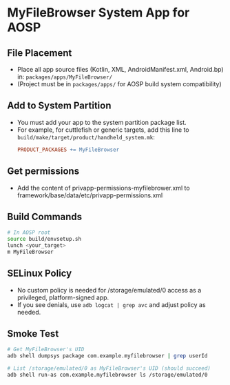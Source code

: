 # MyFileBrowser System App for AOSP

## File Placement
- Place all app source files (Kotlin, XML, AndroidManifest.xml, Android.bp) in:
  `packages/apps/MyFileBrowser/`
- (Project must be in `packages/apps/` for AOSP build system compatibility)

## Add to System Partition
- You must add your app to the system partition package list.
- For example, for cuttlefish or generic targets, add this line to `build/make/target/product/handheld_system.mk`:
  ```makefile
  PRODUCT_PACKAGES += MyFileBrowser
  ```
## Get permissions
- Add the content of privapp-permissions-myfilebrower.xml to framework/base/data/etc/privapp-permissions.xml

## Build Commands
```sh
# In AOSP root
source build/envsetup.sh
lunch <your_target>
m MyFileBrowser
```

## SELinux Policy
- No custom policy is needed for /storage/emulated/0 access as a privileged, platform-signed app.
- If you see denials, use `adb logcat | grep avc` and adjust policy as needed.

## Smoke Test
```sh
# Get MyFileBrowser's UID
adb shell dumpsys package com.example.myfilebrowser | grep userId

# List /storage/emulated/0 as MyFileBrowser's UID (should succeed)
adb shell run-as com.example.myfilebrowser ls /storage/emulated/0
```
